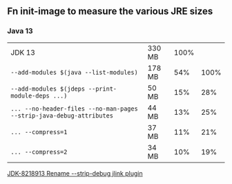 ## Fn init-image to measure the various JRE sizes

### Java 13

|||||
|---|---|---|---|
|JDK 13|330 MB|100%||
|`--add-modules $(java --list-modules)`|178 MB|54%|100%|
|`--add-modules $(jdeps --print-module-deps ...)`|50 MB|15%|28%|
|`... --no-header-files --no-man-pages --strip-java-debug-attributes`|44 MB|13%|25%|
|`... --compress=1`|37 MB|11%|21%|
|`... --compress=2`|34 MB|10%|19%|

[JDK-8218913 Rename --strip-debug jlink plugin](https://bugs.openjdk.java.net/browse/JDK-8218913)
